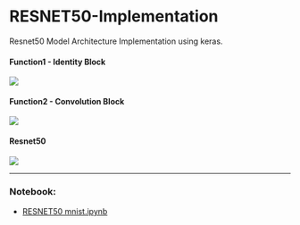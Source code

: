 # RESNET50-Implementation
Resnet50 Model Architecture Implementation using keras. 



#### Function1 -  Identity Block

![](http://ethen8181.github.io/machine-learning/keras/resnet_cam/img/idblock3.png)


#### Function2 - Convolution Block

![](https://user-images.githubusercontent.com/6441756/33685068-3f7ed2da-da85-11e7-8ee9-98f13dff8556.png)

#### Resnet50

![](https://cdn-images-1.medium.com/max/1600/1*hEU7S-EiVqcmtAlj6kgfRA.png)




---


### Notebook:

- [RESNET50 mnist.ipynb](https://github.com/karthikziffer/RESNET50-Implementation/blob/master/RESNET50_mnist.ipynb) 











